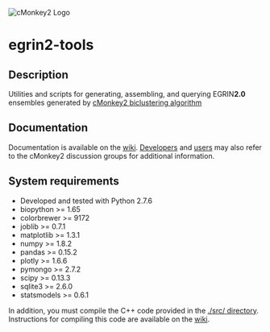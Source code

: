 ![cMonkey2 Logo](https://github.com/scalefreegan/egrin2-tools/blob/master/egrin2_logo_80px.png "EGRIN2.0 Logo")

# egrin2-tools 

## Description

Utilities and scripts for generating, assembling, and querying EGRIN**2.0** ensembles generated by [cMonkey2 biclustering algorithm](https://github.com/baliga-lab/cmonkey2/)

## Documentation

Documentation is available on the [wiki](http://nbviewer.ipython.org/github/scalefreegan/egrin2-tools/blob/master/doc/index.ipynb). [Developers](https://groups.google.com/d/forum/cmonkey-dev) and [users](https://groups.google.com/d/forum/cmonkey-users) may also refer to the cMonkey2 discussion groups for additional information. 

## System requirements

* Developed and tested with Python 2.7.6
* biopython >= 1.65
* colorbrewer >= 9172
* joblib >= 0.7.1
* matplotlib >= 1.3.1
* numpy >= 1.8.2
* pandas >= 0.15.2
* plotly >= 1.6.6
* pymongo >= 2.7.2
* scipy >= 0.13.3
* sqlite3 >= 2.6.0
* statsmodels >= 0.6.1

In addition, you must compile the C++ code provided in the [./src/ directory](./src/). Instructions for compiling this code are available on the [wiki](http://nbviewer.ipython.org/github/scalefreegan/egrin2-tools/blob/master/doc/index.ipynb).







